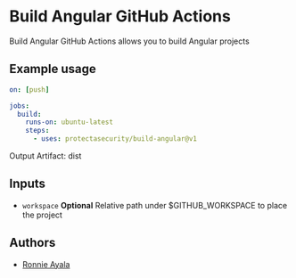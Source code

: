 # Build Angular GitHub Actions

Build Angular GitHub Actions allows you to build Angular projects

## Example usage

```yaml
on: [push]

jobs:
  build:
    runs-on: ubuntu-latest
    steps:
      - uses: protectasecurity/build-angular@v1
```
Output Artifact: dist


## Inputs

- `workspace` **Optional** Relative path under $GITHUB_WORKSPACE to place the project

## Authors

- [Ronnie Ayala](https://github.com/ronnieacs)
